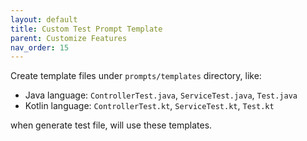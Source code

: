 ```yaml
---
layout: default
title: Custom Test Prompt Template
parent: Customize Features
nav_order: 15
---
```


Create template files under `prompts/templates` directory, like:

- Java language: `ControllerTest.java`, `ServiceTest.java`, `Test.java`
- Kotlin language: `ControllerTest.kt`, `ServiceTest.kt`, `Test.kt`

when generate test file, will use these templates.

